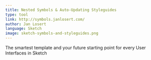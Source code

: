 ```yaml
---
title: Nested Symbols & Auto-Updating Styleguides
type: tool
link: http://symbols.janlosert.com/
author: Jan Losert
language: Sketch
image: sketch-symbols-and-styleguides.png
---
```


The smartest template and your future starting point for every User Interfaces in Sketch
